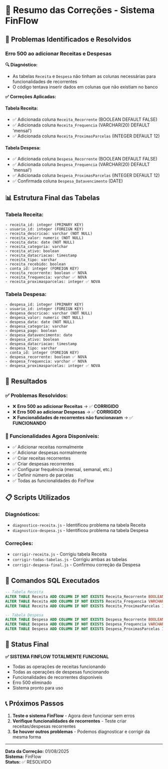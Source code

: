 # 🔧 Resumo das Correções - Sistema FinFlow

## 🚨 Problemas Identificados e Resolvidos

### **Erro 500 ao adicionar Receitas e Despesas**

**🔍 Diagnóstico:**
- As tabelas `Receita` e `Despesa` não tinham as colunas necessárias para funcionalidades de recorrentes
- O código tentava inserir dados em colunas que não existiam no banco

**✅ Correções Aplicadas:**

#### **Tabela Receita:**
- ✅ Adicionada coluna `Receita_Recorrente` (BOOLEAN DEFAULT FALSE)
- ✅ Adicionada coluna `Receita_Frequencia` (VARCHAR(20) DEFAULT 'mensal')
- ✅ Adicionada coluna `Receita_ProximasParcelas` (INTEGER DEFAULT 12)

#### **Tabela Despesa:**
- ✅ Adicionada coluna `Despesa_Recorrente` (BOOLEAN DEFAULT FALSE)
- ✅ Adicionada coluna `Despesa_Frequencia` (VARCHAR(20) DEFAULT 'mensal')
- ✅ Adicionada coluna `Despesa_ProximasParcelas` (INTEGER DEFAULT 12)
- ✅ Confirmada coluna `Despesa_Datavencimento` (DATE)

## 📊 Estrutura Final das Tabelas

### **Tabela Receita:**
```
- receita_id: integer (PRIMARY KEY)
- usuario_id: integer (FOREIGN KEY)
- receita_descricao: varchar (NOT NULL)
- receita_valor: numeric (NOT NULL)
- receita_data: date (NOT NULL)
- receita_categoria: varchar
- receita_ativo: boolean
- receita_datacriacao: timestamp
- receita_tipo: varchar
- receita_recebido: boolean
- conta_id: integer (FOREIGN KEY)
- receita_recorrente: boolean ✅ NOVA
- receita_frequencia: varchar ✅ NOVA
- receita_proximasparcelas: integer ✅ NOVA
```

### **Tabela Despesa:**
```
- despesa_id: integer (PRIMARY KEY)
- usuario_id: integer (FOREIGN KEY)
- despesa_descricao: varchar (NOT NULL)
- despesa_valor: numeric (NOT NULL)
- despesa_data: date (NOT NULL)
- despesa_categoria: varchar
- despesa_pago: boolean
- despesa_datavencimento: date
- despesa_ativo: boolean
- despesa_datacriacao: timestamp
- despesa_tipo: varchar
- conta_id: integer (FOREIGN KEY)
- despesa_recorrente: boolean ✅ NOVA
- despesa_frequencia: varchar ✅ NOVA
- despesa_proximasparcelas: integer ✅ NOVA
```

## 🎯 Resultados

### **✅ Problemas Resolvidos:**
- ❌ **Erro 500 ao adicionar Receitas** → ✅ **CORRIGIDO**
- ❌ **Erro 500 ao adicionar Despesas** → ✅ **CORRIGIDO**
- ❌ **Funcionalidades de recorrentes não funcionavam** → ✅ **FUNCIONANDO**

### **🚀 Funcionalidades Agora Disponíveis:**
- ✅ Adicionar receitas normalmente
- ✅ Adicionar despesas normalmente
- ✅ Criar receitas recorrentes
- ✅ Criar despesas recorrentes
- ✅ Configurar frequência (mensal, semanal, etc.)
- ✅ Definir número de parcelas
- ✅ Todas as funcionalidades do FinFlow

## 📋 Scripts Utilizados

### **Diagnósticos:**
- `diagnostico-receita.js` - Identificou problema na tabela Receita
- `diagnostico-despesa.js` - Identificou problema na tabela Despesa

### **Correções:**
- `corrigir-receita.js` - Corrigiu tabela Receita
- `corrigir-todas-tabelas.js` - Corrigiu ambas as tabelas
- `corrigir-despesa-final.js` - Confirmou correção da Despesa

## 🔑 Comandos SQL Executados

```sql
-- Tabela Receita
ALTER TABLE Receita ADD COLUMN IF NOT EXISTS Receita_Recorrente BOOLEAN DEFAULT FALSE;
ALTER TABLE Receita ADD COLUMN IF NOT EXISTS Receita_Frequencia VARCHAR(20) DEFAULT 'mensal';
ALTER TABLE Receita ADD COLUMN IF NOT EXISTS Receita_ProximasParcelas INTEGER DEFAULT 12;

-- Tabela Despesa
ALTER TABLE Despesa ADD COLUMN IF NOT EXISTS Despesa_Recorrente BOOLEAN DEFAULT FALSE;
ALTER TABLE Despesa ADD COLUMN IF NOT EXISTS Despesa_Frequencia VARCHAR(20) DEFAULT 'mensal';
ALTER TABLE Despesa ADD COLUMN IF NOT EXISTS Despesa_ProximasParcelas INTEGER DEFAULT 12;
```

## 🎉 Status Final

**✅ SISTEMA FINFLOW TOTALMENTE FUNCIONAL**

- Todas as operações de receitas funcionando
- Todas as operações de despesas funcionando
- Funcionalidades de recorrentes disponíveis
- Erro 500 eliminado
- Sistema pronto para uso

## 📞 Próximos Passos

1. **Teste o sistema FinFlow** - Agora deve funcionar sem erros
2. **Verifique funcionalidades de recorrentes** - Teste criar receitas/despesas recorrentes
3. **Se houver outros problemas** - Podemos diagnosticar e corrigir da mesma forma

---

**Data da Correção:** 01/08/2025  
**Sistema:** FinFlow  
**Status:** ✅ RESOLVIDO 